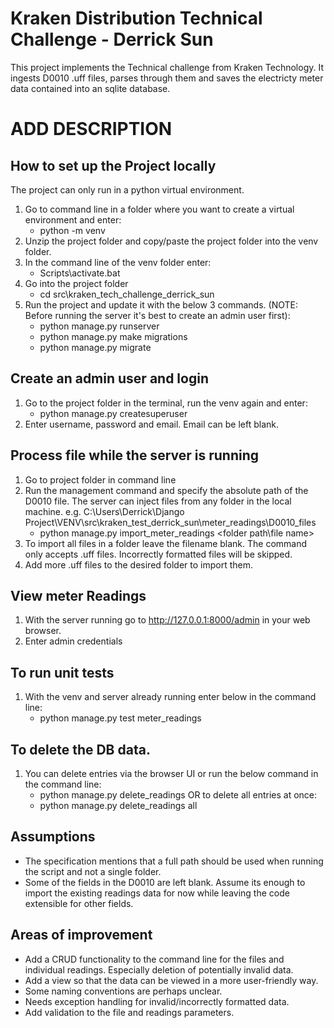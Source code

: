 # Kraken Distribution Technical Challenge - Derrick Sun
This project implements the Technical challenge from Kraken Technology. It ingests D0010 .uff files, parses through them and saves the electricty meter data contained into an sqlite database.

# ADD DESCRIPTION
## How to set up the Project locally
The project can only run in a python virtual environment.
1. Go to command line in a folder where you want to create a virtual environment and enter: 
   - python -m venv <environmentname>
2. Unzip the project folder and copy/paste the project folder into the venv folder.
3. In the command line of the venv folder enter: 
   - Scripts\activate.bat
4. Go into the project folder
   - cd src\kraken_tech_challenge_derrick_sun
5. Run the project and update it with the below 3 commands. (NOTE: Before running the server it's best to create an admin user first):
   - python manage.py runserver
   - python manage.py make migrations 
   - python manage.py migrate

## Create an admin user and login
1. Go to the project folder in the terminal, run the venv again and enter:
   - python manage.py createsuperuser
2. Enter username, password and email. Email can be left blank.

## Process file while the server is running
1. Go to project folder in command line
2. Run the management command and specify the absolute path of the D0010 file. The server can inject files from any folder in the local machine. e.g. C:\Users\Derrick\Django Project\VENV\src\kraken_test_derrick_sun\meter_readings\D0010_files
   - python manage.py import_meter_readings <folder path\file name>
3. To import all files in a folder leave the filename blank. The command only accepts .uff files. Incorrectly formatted files will be skipped.
4. Add more .uff files to the desired folder to import them.

## View meter Readings
1. With the server running go to http://127.0.0.1:8000/admin in your web browser.
2. Enter admin credentials

## To run unit tests
1. With the venv and server already running enter below in the command line:
   - python manage.py test meter_readings

## To delete the DB data.
1. You can delete entries via the browser UI or run the below command in the command line:
   - python manage.py delete_readings <file name>
   OR to delete all entries at once:
   - python manage.py delete_readings all

## Assumptions
- The specification mentions that a full path should be used when running the script and not a single folder.
- Some of the fields in the D0010 are left blank. Assume its enough to import the existing readings data for now while leaving the code extensible for other fields.


## Areas of improvement
- Add a CRUD functionality to the command line for the files and individual readings. Especially deletion of 
  potentially invalid data.
- Add a view so that the data can be viewed in a more user-friendly way.
- Some naming conventions are perhaps unclear.
- Needs exception handling for invalid/incorrectly formatted data.
- Add validation to the file and readings parameters.